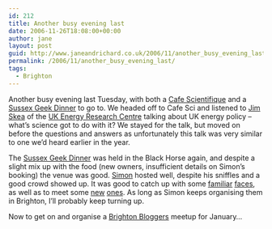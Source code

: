 ```yaml
---
id: 212
title: Another busy evening last
date: 2006-11-26T18:08:00+00:00
author: jane
layout: post
guid: http://www.janeandrichard.co.uk/2006/11/another_busy_evening_last
permalink: /2006/11/another_busy_evening_last/
tags:
  - Brighton
---
```

Another busy evening last Tuesday, with both a [Cafe Scientifique](http://www.cafescientifique.org/brighton.htm) and a [Sussex Geek Dinner](http://sussex.geekdinner.co.uk/) to go to. We headed off to Cafe Sci and listened to [Jim Skea](http://www.psi.org.uk/people/person.asp?person_id=31) of the [UK Energy Research Centre](http://www.ukerc.ac.uk/) talking about UK energy policy &#8211; what&#8217;s science got to do with it? We stayed for the talk, but moved on before the questions and answers as unfortunately this talk was very similar to one we&#8217;d heard earlier in the year. 

The [Sussex Geek Dinner](http://sussex.geekdinner.co.uk/?p=9) was held in the Black Horse again, and despite a slight mix up with the food (new owners, insufficient details on Simon&#8217;s booking) the venue was good. [Simon](http://www.harriyott.com/) hosted well, despite his sniffles and a good crowd showed up. It was good to catch up with some [familiar](http://www.andybudd.com/) [faces](http://web-tart.co.uk/), as well as to meet some [new](http://www.danielmoth.com/Blog/) [ones](http://www.builtbydave.co.uk/). As long as Simon keeps organising them in Brighton, I&#8217;ll probably keep turning up. 

Now to get on and organise a [Brighton Bloggers](http://www.brightonbloggers.com/) meetup for January&#8230;